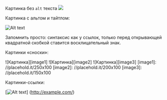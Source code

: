Картинка без `alt` текста ![](//placehold.it/150x100)

Картинка с альтом и тайтлом:

![Alt text](//placehold.it/150x100 "Можно задать title")

Запомнить просто: синтаксис как у ссылок, только перед
открывающей квадратной скобкой ставится восклицательный
знак.

Картинки «сноски»:

![Картинка][image1]
![Картинка][image2]
![Картинка][image3]
[image1]: //placehold.it/250x100
[image2]: //placehold.it/200x100
[image3]: //placehold.it/150x100

Картинки-ссылки:

[![Alt text](//placehold.it/150x100)]
(http://example.com/)

